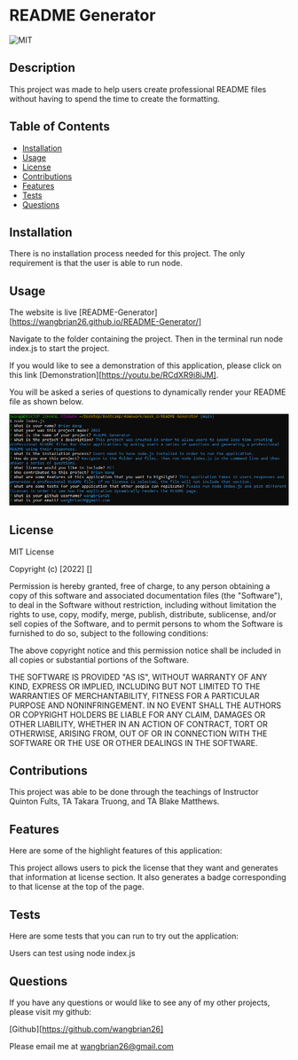 # README Generator 

![MIT](https://img.shields.io/badge/License%3A-MIT-green)

## Description

This project was made to help users create professional README files without having to spend the time to create the formatting.   

## Table of Contents

- [Installation](#installation)
- [Usage](#usage)
- [License](#license)
- [Contributions](#contributions)
- [Features](#features)
- [Tests](#tests)
- [Questions](#questions)

## Installation

There is no installation process needed for this project. The only requirement is that the user is able to run node.

## Usage

The website is live [README-Generator][https://wangbrian26.github.io/README-Generator/]

Navigate to the folder containing the project. Then in the terminal run node index.js to start the project.

If you would like to see a demonstration of this application, please click on this link [Demonstration][https://youtu.be/RCdXR9i8iJM].

You will be asked a series of questions to dynamically render your README file as shown below.

![Screenshot](./assets/README-Prompts.png)

## License 

MIT License

Copyright (c) [2022] []

Permission is hereby granted, free of charge, to any person obtaining a copy
of this software and associated documentation files (the "Software"), to deal
in the Software without restriction, including without limitation the rights
to use, copy, modify, merge, publish, distribute, sublicense, and/or sell
copies of the Software, and to permit persons to whom the Software is
furnished to do so, subject to the following conditions:

The above copyright notice and this permission notice shall be included in all
copies or substantial portions of the Software.

THE SOFTWARE IS PROVIDED "AS IS", WITHOUT WARRANTY OF ANY KIND, EXPRESS OR
IMPLIED, INCLUDING BUT NOT LIMITED TO THE WARRANTIES OF MERCHANTABILITY,
FITNESS FOR A PARTICULAR PURPOSE AND NONINFRINGEMENT. IN NO EVENT SHALL THE
AUTHORS OR COPYRIGHT HOLDERS BE LIABLE FOR ANY CLAIM, DAMAGES OR OTHER
LIABILITY, WHETHER IN AN ACTION OF CONTRACT, TORT OR OTHERWISE, ARISING FROM,
OUT OF OR IN CONNECTION WITH THE SOFTWARE OR THE USE OR OTHER DEALINGS IN THE
SOFTWARE.
      
## Contributions

This project was able to be done through the teachings of Instructor Quinton Fults, TA Takara Truong, and TA Blake Matthews. 

## Features

Here are some of the highlight features of this application: 

This project allows users to pick the license that they want and generates that information at license section. It also generates a badge corresponding to that license at the top of the page. 

## Tests

Here are some tests that you can run to try out the application:

Users can test using node index.js

## Questions

If you have any questions or would like to see any of my other projects, please visit my github: 

[Github][https://github.com/wangbrian26]

Please email me at wangbrian26@gmail.com